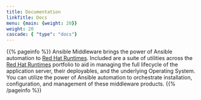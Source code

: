 ```yaml
---
title: Documentation
linkTitle: Docs
menu: {main: {weight: 20}}
weight: 20
cascade: { "type": "docs"}
---
```


{{% pageinfo %}}
Ansible Middleware brings the power of Ansible automation to [Red Hat Runtimes](https://www.redhat.com/en/products/runtimes). Included are a suite of utilities across the [Red Hat Runtimes](https://www.redhat.com/en/products/runtimes) portfolio to aid in managing the full lifecycle of the application server, their deployables, and the underlying Operating System. You can utilize the power of Ansible automation to orchestrate installation, configuration, and management of these middleware products. 
{{% /pageinfo %}}
